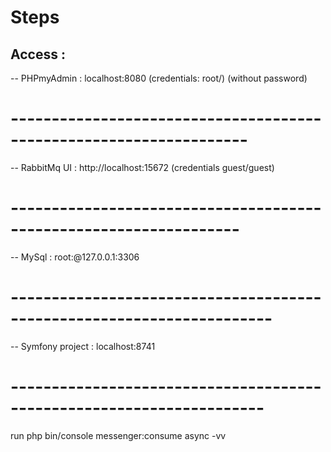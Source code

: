 # Steps
## Access : 
-- PHPmyAdmin : localhost:8080 (credentials: root/) (without password)
# -------------------------------------------------------------------
-- RabbitMq UI : http://localhost:15672 (credentials guest/guest)
# ------------------------------------------------------------------
-- MySql : root:@127.0.0.1:3306
# ----------------------------------------------------------------------
-- Symfony project : localhost:8741
# ---------------------------------------------------------------------

run php bin/console messenger:consume async -vv
